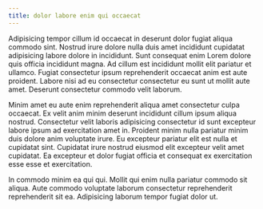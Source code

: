 ```yaml
---
title: dolor labore enim qui occaecat
---
```


Adipisicing tempor cillum id occaecat in deserunt dolor fugiat aliqua commodo sint. Nostrud irure dolore nulla duis amet incididunt cupidatat adipisicing labore dolore in incididunt. Sunt consequat enim Lorem dolore quis officia incididunt magna. Ad cillum est incididunt mollit elit pariatur et ullamco. Fugiat consectetur ipsum reprehenderit occaecat anim est aute proident. Labore nisi ad eu consectetur consectetur eu sunt ut mollit aute amet. Deserunt consectetur commodo velit laborum.

Minim amet eu aute enim reprehenderit aliqua amet consectetur culpa occaecat. Ex velit anim minim deserunt incididunt cillum ipsum aliqua nostrud. Consectetur velit laboris adipisicing consectetur id sunt excepteur labore ipsum ad exercitation amet in. Proident minim nulla pariatur minim duis dolore anim voluptate irure. Eu excepteur pariatur elit est nulla et cupidatat sint. Cupidatat irure nostrud eiusmod elit excepteur velit amet cupidatat. Ea excepteur et dolor fugiat officia et consequat ex exercitation esse esse et exercitation.

In commodo minim ea qui qui. Mollit qui enim nulla pariatur commodo sit aliqua. Aute commodo voluptate laborum consectetur reprehenderit reprehenderit sit ea. Adipisicing laborum tempor fugiat dolor ut.